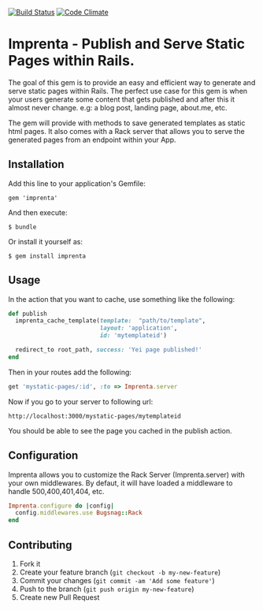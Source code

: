 [![Build Status](https://api.travis-ci.org/skyscrpr/imprenta.png?branch=master)](http://travis-ci.org/skyscrpr/imprenta)
[![Code Climate](https://codeclimate.com/repos/5272d3faf3ea004b9c013f64/badges/53c51fa28cabe58bf214/gpa.png)](https://codeclimate.com/repos/5272d3faf3ea004b9c013f64/feed)

# Imprenta - Publish and Serve Static Pages within Rails.

The goal of this gem is to provide an easy and efficient way to generate and serve
static pages within Rails. The perfect use case for this gem is when your users
generate some content that gets published and after this it almost never change. e.g: a blog post,
landing page, about.me, etc.

The gem will provide with methods to save generated templates as static html pages.
It also comes with a Rack server that allows you to serve the generated pages from
an endpoint within your App.

## Installation

Add this line to your application's Gemfile:

    gem 'imprenta'

And then execute:

    $ bundle

Or install it yourself as:

    $ gem install imprenta

## Usage

In the action that you want to cache, use something like the following:

```ruby
def publish
  imprenta_cache_template(template:  "path/to/template",
                          layout: 'application',
                          id: 'mytemplateid')

  redirect_to root_path, success: 'Yei page published!'
end
```

Then in your routes add the following:

```ruby
get 'mystatic-pages/:id', :to => Imprenta.server
```

Now if you go to your server to following url:
```code
http://localhost:3000/mystatic-pages/mytemplateid
```

You should be able to see the page you cached in the publish action. 
## Configuration

Imprenta allows you to customize the Rack Server (Imprenta.server) with your own middlewares. By defaut, it
will have loaded a middleware to handle 500,400,401,404, etc.

```ruby
Imprenta.configure do |config|
  config.middlewares.use Bugsnag::Rack
end
```

## Contributing

1. Fork it
2. Create your feature branch (`git checkout -b my-new-feature`)
3. Commit your changes (`git commit -am 'Add some feature'`)
4. Push to the branch (`git push origin my-new-feature`)
5. Create new Pull Request
